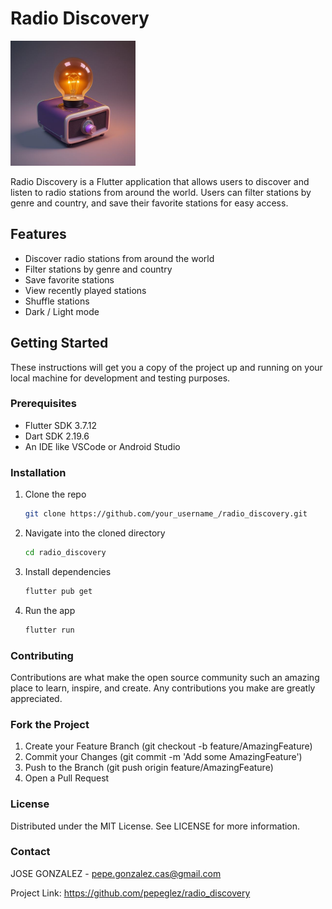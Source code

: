 # Radio Discovery

<img src="./assets/images/app_icon.png" width="200" height="200">

Radio Discovery is a Flutter application that allows users to discover and listen to radio stations from around the world. Users can filter stations by genre and country, and save their favorite stations for easy access.

## Features

- Discover radio stations from around the world
- Filter stations by genre and country
- Save favorite stations
- View recently played stations
- Shuffle stations
- Dark / Light mode

## Getting Started

These instructions will get you a copy of the project up and running on your local machine for development and testing purposes.

### Prerequisites

- Flutter SDK 3.7.12
- Dart SDK 2.19.6
- An IDE like VSCode or Android Studio

### Installation

1. Clone the repo
   ```sh
   git clone https://github.com/your_username_/radio_discovery.git
2. Navigate into the cloned directory
   ```sh
   cd radio_discovery
3. Install dependencies
   ```sh
   flutter pub get
5. Run the app
   ```sh
   flutter run

### Contributing
Contributions are what make the open source community such an amazing place to learn, inspire, and create. Any contributions you make are greatly appreciated.

### Fork the Project
1. Create your Feature Branch (git checkout -b feature/AmazingFeature)
2. Commit your Changes (git commit -m 'Add some AmazingFeature')
3. Push to the Branch (git push origin feature/AmazingFeature)
4. Open a Pull Request

### License
Distributed under the MIT License. See LICENSE for more information.

### Contact
JOSE GONZALEZ - pepe.gonzalez.cas@gmail.com

Project Link: https://github.com/pepeglez/radio_discovery


